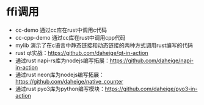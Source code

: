 # ffi调用

- cc-demo 通过cc库在rust中调用c代码
- cc-cpp-demo 通过cc库在rust中调用cpp代码
- mylib 演示了在c语言中静态链接和动态链接的两种方式调用rust编写的代码
- rust qt实战：https://github.com/daheige/qt-in-action
- 通过rust napi-rs库为nodejs编写拓展：https://github.com/daheige/napi-in-action
- 通过rust neon库为nodejs编写拓展：https://github.com/daheige/native_counter
- 通过rust pyo3库为python编写模块：https://github.com/daheige/pyo3-in-action

